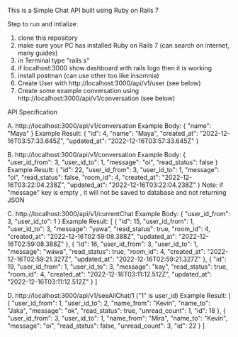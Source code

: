 This is a Simple Chat API built using Ruby on Rails 7

Step to run and intialize:
1. clone this repository 
2. make sure your PC has installed Ruby on Rails 7 (can search on internet, many guides)
3. in Terminal type "rails s"
4. if localhost:3000 show dashboard with rails logo then it is working
5. install postman (can use other too like insomnia)
5. Create User with http://localhost:3000/api/v1/user (see below)
6. Create some example conversation using http://localhost:3000/api/v1/conversation (see below)

API Specification

A. http://localhost:3000/api/v1/conversation
    Example Body:
    {
        "name": "Maya"
    }
    Example Result:
    {
        "id": 4,
        "name": "Maya",
        "created_at": "2022-12-16T03:57:33.645Z",
        "updated_at": "2022-12-16T03:57:33.645Z"
    }

B. http://localhost:3000/api/v1/conversation
    Example Body:
    {
        "user_id_from": 3,
        "user_id_to": 1,
        "message": "oi",
        "read_status": false
    }
    Example Result:
    {
        "id": 22,
        "user_id_from": 3,
        "user_id_to": 1,
        "message": "oi",
        "read_status": false,
        "room_id": 4,
        "created_at": "2022-12-16T03:22:04.238Z",
        "updated_at": "2022-12-16T03:22:04.238Z"
    }
Note: if "message" key is empty , it will not be saved to database and not returning JSON

C. http://localhost:3000/api/v1/currentChat
    Example Body:
    {
        "user_id_from": 3,
        "user_id_to": 1
    }
    Example Result:
    [
        {
            "id": 15,
            "user_id_from": 1,
            "user_id_to": 3,
            "message": "yawa",
            "read_status": true,
            "room_id": 4,
            "created_at": "2022-12-16T02:59:08.388Z",
            "updated_at": "2022-12-16T02:59:08.388Z"
        },
        {
            "id": 16,
            "user_id_from": 3,
            "user_id_to": 1,
            "message": "wawa",
            "read_status": true,
            "room_id": 4,
            "created_at": "2022-12-16T02:59:21.327Z",
            "updated_at": "2022-12-16T02:59:21.327Z"
        },
        {
            "id": 19,
            "user_id_from": 1,
            "user_id_to": 3,
            "message": "kay",
            "read_status": true,
            "room_id": 4,
            "created_at": "2022-12-16T03:11:12.512Z",
            "updated_at": "2022-12-16T03:11:12.512Z"
        }
    ]

D. http://localhost:3000/api/v1/seeAllChat/1 ("1" is user_id)
    Example Result:
    [
        {
            "user_id_from": 1,
            "user_id_to": 2,
            "name_from": "Kevin",
            "name_to": "Jaka",
            "message": "ok",
            "read_status": true,
            "unread_count": 1,
            "id": 18
        },
        {
            "user_id_from": 3,
            "user_id_to": 1,
            "name_from": "Mira",
            "name_to": "Kevin",
            "message": "oi",
            "read_status": false,
            "unread_count": 3,
            "id": 22
        }
    ]
